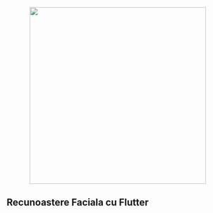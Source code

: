 <p align="center"><img src="https://i2.wp.com/aspgems.com/wp-content/uploads/2020/01/flutter-dart.png?fit=1200%2C600&ssl=1" width="400"></p>

## Recunoastere Faciala cu Flutter
